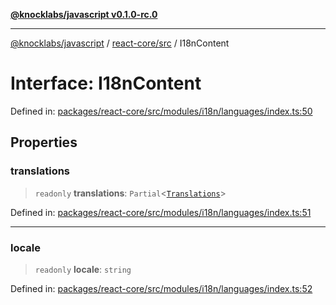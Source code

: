 [**@knocklabs/javascript v0.1.0-rc.0**](../../../README.md)

***

[@knocklabs/javascript](../../../modules.md) / [react-core/src](../README.md) / I18nContent

# Interface: I18nContent

Defined in: [packages/react-core/src/modules/i18n/languages/index.ts:50](https://github.com/knocklabs/javascript/blob/main/packages/react-core/src/modules/i18n/languages/index.ts#L50)

## Properties

### translations

> `readonly` **translations**: `Partial`\<[`Translations`](Translations.md)\>

Defined in: [packages/react-core/src/modules/i18n/languages/index.ts:51](https://github.com/knocklabs/javascript/blob/main/packages/react-core/src/modules/i18n/languages/index.ts#L51)

***

### locale

> `readonly` **locale**: `string`

Defined in: [packages/react-core/src/modules/i18n/languages/index.ts:52](https://github.com/knocklabs/javascript/blob/main/packages/react-core/src/modules/i18n/languages/index.ts#L52)
